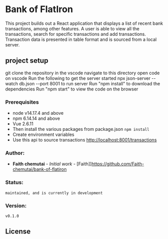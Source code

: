 # Bank of FlatIron
This project builds out a React application that displays a
list of recent bank transactions, among other features.
A user is able to view all the transactions, search for specific transactions
and add transactions.
Transaction data is presented in table format and is sourced from a local server.

## project setup

git clone the repository in the vscode
navigate to this directory
open code on vscode 
Run the following to get the server started
      npx json-server --watch db.json --port 8001
     to run server
 Run "npm install" to download the dependencies
 Run "npm start" to view the code on the browser  
### Prerequisites
* node v14.17.4 and above
* npm 6.14.14 and above
* Vue 2.6.11
* Then install the various packages from package.json `npm install`
* Create environment variables
* Use this api to source transactions <http://localhost:8001/transactions>
### Author:
   * **Faith chemutai** - *Initial work* - [Faith]]https://github.com/Faith-chemutai/bank-of-flatiron
### Status:
    maintained, and is currently in development
### Version:
    v0.1.0
## License